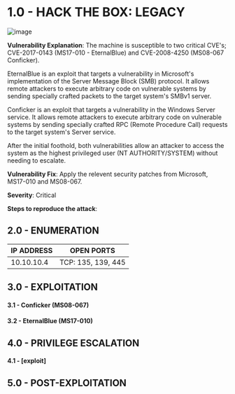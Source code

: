 # 1.0 - HACK THE BOX: LEGACY

![image](https://github.com/Gladoodles/hackthebox_machines/assets/96867367/0dcdac0e-be06-4750-9bb9-fc15fe091d3b)

**Vulnerability Explanation**: The machine is susceptible to two critical CVE's; CVE-2017-0143 (MS17-010 - EternalBlue) and CVE-2008-4250 (MS08-067 Conficker). 

EternalBlue is an exploit that targets a vulnerability in Microsoft's implementation of the Server Message Block (SMB) protocol. It allows remote attackers to execute arbitrary code on vulnerable systems by sending specially crafted packets to the target system's SMBv1 server. 

Conficker is an exploit that targets a vulnerability in the Windows Server service. It allows remote attackers to execute arbitrary code on vulnerable systems by sending specially crafted RPC (Remote Procedure Call) requests to the target system's Server service.

After the initial foothold, both vulnerabilities allow an attacker to access the system as the highest privileged user (NT AUTHORITY/SYSTEM) without needing to escalate. 

**Vulnerability Fix**: Apply the relevent security patches from Microsoft, MS17-010 and MS08-067. 

**Severity**: Critical

**Steps to reproduce the attack**: 

## 2.0 - ENUMERATION
| **IP ADDRESS** | **OPEN PORTS** |
|----------|--------------------|
| 10.10.10.4 | TCP: 135, 139, 445 |

## 3.0 - EXPLOITATION

#### **3.1 - Conficker (MS08-067)**

#### **3.2 - EternalBlue (MS17-010)** 

## 4.0 - PRIVILEGE ESCALATION 

#### **4.1 - [exploit]**

## 5.0 - POST-EXPLOITATION 

